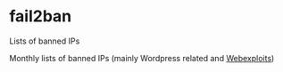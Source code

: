 # fail2ban
Lists of banned IPs

Monthly lists of banned IPs (mainly Wordpress related and [Webexploits](https://github.com/mitchellkrogza/Fail2Ban.WebExploits))
